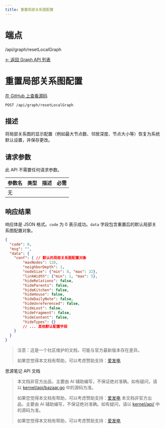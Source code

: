 ```yaml
---
title: 重置局部关系图配置
---
```

# 端点

/api/graph/resetLocalGraph

[← 返回 Graph API 列表](../pages/graph.html)

# 重置局部关系图配置

[在 GitHub 上查看源码](https://github.com/siyuan-note/siyuan/blob/master/kernel/api/graph.go#L38)

`POST /api/graph/resetLocalGraph`

## 描述

将局部关系图的显示配置（例如最大节点数、邻居深度、节点大小等）恢复为系统默认设置，并保存更改。

## 请求参数

此 API 不需要任何请求参数。

| 参数名 | 类型 | 描述 | 必需 |
| --- | --- | --- | --- |
| 无 |

## 响应结果

响应体是 JSON 格式。`code` 为 0 表示成功。`data` 字段包含重置后的默认局部关系图配置对象。

```json
{
  "code": 0,
  "msg": "",
  "data": {
    "conf": { // 默认的局部关系图配置对象
        "maxNodes": 128,
        "neighborDepth": 1,
        "nodeSize": {"min": 8, "max": 32},
        "linkWidth": {"min": 1, "max": 5},
        "hideRelations": false,
        "hideParents": false,
        "hideKitchen": false,
        "hideHouse": false,
        "hideDailyNote": false,
        "hideUnreferenced": false,
        "hideLost": false,
        "hideFragment": false,
        "hideContent": false,
        "hideTypes": {}
        // ... 其他默认配置字段
    }
  }
}
```

> 注意：这是一个社区维护的文档，可能与官方最新版本存在差异。
> 
> 如果您觉得本文档有帮助，可以考虑赞助支持：[爱发电](https://afdian.com/a/leolee9086?tab=feed)

思源笔记 API 文档
> 本文档非官方出品，主要由 AI 辅助编写，不保证绝对准确。如有疑问，请以 [kernel/api/bazaar.go](https://github.com/siyuan-note/siyuan/blob/master/kernel/api/bazaar.go) 中的源码为准。
> 
> 如果您觉得本文档有帮助，可以考虑赞助支持：[爱发电](https://afdian.com/a/leolee9086?tab=feed)
> 本文档非官方出品，主要由 AI 辅助编写，不保证绝对准确。如有疑问，请以 [kernel/api/](https://github.com/siyuan-note/siyuan/blob/master/kernel/api/) 中的源码为准。
> 
> 如果您觉得本文档有帮助，可以考虑赞助支持：[爱发电](https://afdian.com/a/leolee9086?tab=feed)
